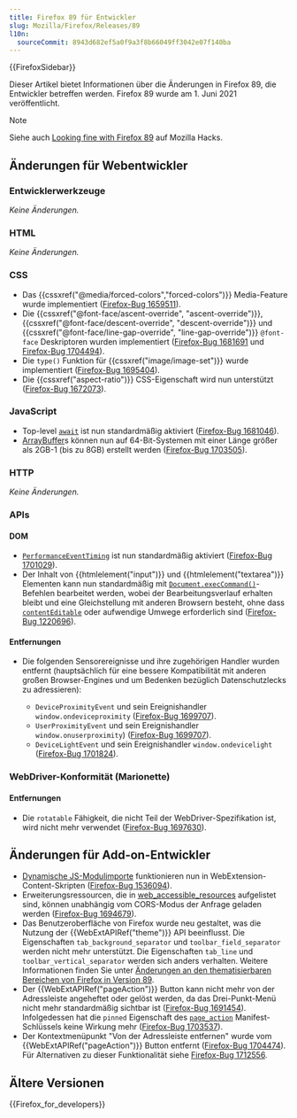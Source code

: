 ```yaml
---
title: Firefox 89 für Entwickler
slug: Mozilla/Firefox/Releases/89
l10n:
  sourceCommit: 8943d682ef5a0f9a3f8b66049ff3042e07f140ba
---
```


{{FirefoxSidebar}}

Dieser Artikel bietet Informationen über die Änderungen in Firefox 89, die Entwickler betreffen werden. Firefox 89 wurde am 1. Juni 2021 veröffentlicht.

> [!NOTE]
> Siehe auch [Looking fine with Firefox 89](https://hacks.mozilla.org/2021/06/looking-fine-with-firefox-89/) auf Mozilla Hacks.

## Änderungen für Webentwickler

### Entwicklerwerkzeuge

_Keine Änderungen._

### HTML

_Keine Änderungen._

### CSS

- Das {{cssxref("@media/forced-colors","forced-colors")}} Media-Feature wurde implementiert ([Firefox-Bug 1659511](https://bugzil.la/1659511)).
- Die {{cssxref("@font-face/ascent-override", "ascent-override")}}, {{cssxref("@font-face/descent-override", "descent-override")}} und {{cssxref("@font-face/line-gap-override", "line-gap-override")}} `@font-face` Deskriptoren wurden implementiert ([Firefox-Bug 1681691](https://bugzil.la/1681691) und [Firefox-Bug 1704494](https://bugzil.la/1704494)).
- Die `type()` Funktion für {{cssxref("image/image-set")}} wurde implementiert ([Firefox-Bug 1695404](https://bugzil.la/1695404)).
- Die {{cssxref("aspect-ratio")}} CSS-Eigenschaft wird nun unterstützt ([Firefox-Bug 1672073](https://bugzil.la/1672073)).

### JavaScript

- Top-level [`await`](/de/docs/Web/JavaScript/Reference/Operators/await#top_level_await) ist nun standardmäßig aktiviert ([Firefox-Bug 1681046](https://bugzil.la/1681046)).
- [ArrayBuffer](/de/docs/Web/JavaScript/Reference/Global_Objects/ArrayBuffer)s können nun auf 64-Bit-Systemen mit einer Länge größer als 2GB-1 (bis zu 8GB) erstellt werden ([Firefox-Bug 1703505](https://bugzil.la/1703505)).

### HTTP

_Keine Änderungen._

### APIs

#### DOM

- [`PerformanceEventTiming`](/de/docs/Web/API/PerformanceEventTiming) ist nun standardmäßig aktiviert ([Firefox-Bug 1701029](https://bugzil.la/1701029)).
- Der Inhalt von {{htmlelement("input")}} und {{htmlelement("textarea")}} Elementen kann nun standardmäßig mit [`Document.execCommand()`](/de/docs/Web/API/Document/execCommand)-Befehlen bearbeitet werden, wobei der Bearbeitungsverlauf erhalten bleibt und eine Gleichstellung mit anderen Browsern besteht, ohne dass [`contentEditable`](/de/docs/Web/HTML/Global_attributes/contenteditable) oder aufwendige Umwege erforderlich sind ([Firefox-Bug 1220696](https://bugzil.la/1220696)).

#### Entfernungen

- Die folgenden Sensorereignisse und ihre zugehörigen Handler wurden entfernt (hauptsächlich für eine bessere Kompatibilität mit anderen großen Browser-Engines und um Bedenken bezüglich Datenschutzlecks zu adressieren):

  - `DeviceProximityEvent` und sein Ereignishandler `window.ondeviceproximity` ([Firefox-Bug 1699707](https://bugzil.la/1699707)).
  - `UserProximityEvent` und sein Ereignishandler `window.onuserproximity`) ([Firefox-Bug 1699707](https://bugzil.la/1699707)).
  - `DeviceLightEvent` und sein Ereignishandler `window.ondevicelight` ([Firefox-Bug 1701824](https://bugzil.la/1701824)).

### WebDriver-Konformität (Marionette)

#### Entfernungen

- Die `rotatable` Fähigkeit, die nicht Teil der WebDriver-Spezifikation ist, wird nicht mehr verwendet ([Firefox-Bug 1697630](https://bugzil.la/1697630)).

## Änderungen für Add-on-Entwickler

- [Dynamische JS-Modulimporte](/de/docs/Web/JavaScript/Guide/Modules#dynamic_module_loading) funktionieren nun in WebExtension-Content-Skripten ([Firefox-Bug 1536094](https://bugzil.la/1536094)).
- Erweiterungsressourcen, die in [web_accessible_resources](/de/docs/Mozilla/Add-ons/WebExtensions/manifest.json/web_accessible_resources) aufgelistet sind, können unabhängig vom CORS-Modus der Anfrage geladen werden ([Firefox-Bug 1694679](https://bugzil.la/1694679)).
- Das Benutzeroberfläche von Firefox wurde neu gestaltet, was die Nutzung der {{WebExtAPIRef("theme")}} API beeinflusst. Die Eigenschaften `tab_background_separator` und `toolbar_field_separator` werden nicht mehr unterstützt. Die Eigenschaften `tab_line` und `toolbar_vertical_separator` werden sich anders verhalten. Weitere Informationen finden Sie unter [Änderungen an den thematisierbaren Bereichen von Firefox in Version 89](https://blog.mozilla.org/addons/2021/04/19/changes-to-themeable-areas-of-firefox-in-version-89/).
- Der {{WebExtAPIRef("pageAction")}} Button kann nicht mehr von der Adressleiste angeheftet oder gelöst werden, da das Drei-Punkt-Menü nicht mehr standardmäßig sichtbar ist ([Firefox-Bug 1691454](https://bugzil.la/1691454)). Infolgedessen hat die `pinned` Eigenschaft des [`page_action`](/de/docs/Mozilla/Add-ons/WebExtensions/manifest.json/page_action) Manifest-Schlüssels keine Wirkung mehr ([Firefox-Bug 1703537](https://bugzil.la/1703537)).
- Der Kontextmenüpunkt "Von der Adressleiste entfernen" wurde vom {{WebExtAPIRef("pageAction")}} Button entfernt ([Firefox-Bug 1704474](https://bugzil.la/1704474)). Für Alternativen zu dieser Funktionalität siehe [Firefox-Bug 1712556](https://bugzil.la/1712556).

## Ältere Versionen

{{Firefox_for_developers}}

